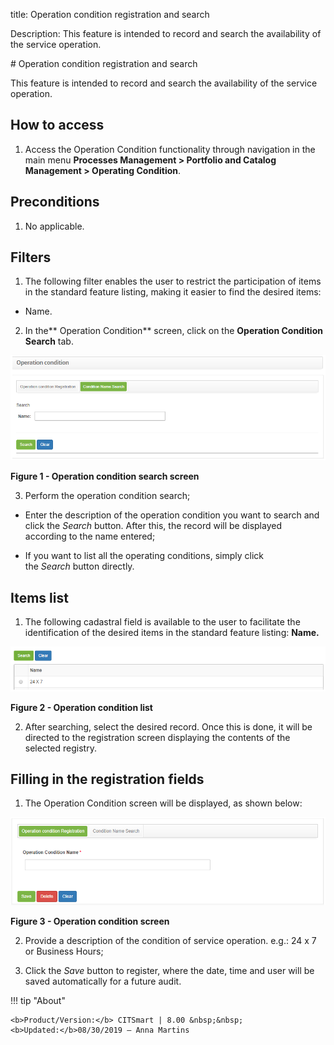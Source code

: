 title: Operation condition registration and search

Description: This feature is intended to record and search the availability of
the service operation.

\# Operation condition registration and search

This feature is intended to record and search the availability of the service
operation.

How to access
-------------

1.  Access the Operation Condition functionality through navigation in the main
    menu **Processes Management \> Portfolio and Catalog Management \> Operating
    Condition**.

Preconditions
-------------

1.  No applicable.

Filters
-------

1.  The following filter enables the user to restrict the participation of items
    in the standard feature listing, making it easier to find the desired items:

-   Name.

2.  In the** Operation Condition** screen, click on the **Operation Condition
    Search** tab.

   ![figure](images/condition-1.png)
   
   **Figure 1 - Operation condition search screen**

3.  Perform the operation condition search;

-   Enter the description of the operation condition you want to search and
    click the *Search* button. After this, the record will be displayed
    according to the name entered;

-   If you want to list all the operating conditions, simply click
    the *Search* button directly.

Items list
----------

1.  The following cadastral field is available to the user to facilitate the
    identification of the desired items in the standard feature
    listing: **Name.**

   ![figure](images/condition-2.png)
   
   **Figure 2 - Operation condition list**

2.  After searching, select the desired record. Once this is done, it will be
    directed to the registration screen displaying the contents of the selected
    registry.

Filling in the registration fields
----------------------------------

1.  The Operation Condition screen will be displayed, as shown below:

   ![figure](images/condition-3.png)
   
   **Figure 3 - Operation condition screen**

2.  Provide a description of the condition of service operation. e.g.: 24 x 7 or
    Business Hours;

3.  Click the *Save* button to register, where the date, time and user will be
    saved automatically for a future audit.


!!! tip "About"

    <b>Product/Version:</b> CITSmart | 8.00 &nbsp;&nbsp;
    <b>Updated:</b>08/30/2019 – Anna Martins
